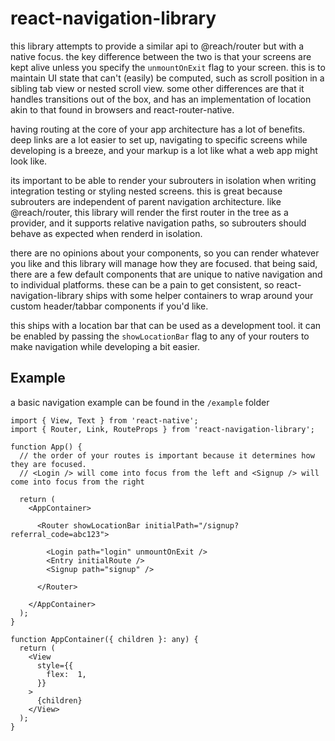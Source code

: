 # react-navigation-library

this library attempts to provide a similar api to @reach/router but with a native focus. the key difference between the two is that your screens are kept alive unless you specify the `unmountOnExit` flag to your screen. this is to maintain UI state that can't (easily) be computed, such as scroll position in a sibling tab view or nested scroll view. some other differences are that it handles transitions out of the box, and has an implementation of location akin to that found in browsers and react-router-native.

having routing at the core of your app architecture has a lot of benefits. deep links are a lot easier to set up, navigating to specific screens while developing is a breeze, and your markup is a lot like what a web app might look like.

its important to be able to render your subrouters in isolation when writing integration testing or styling nested screens. this is great because subrouters are independent of parent navigation architecture. like @reach/router, this library will render the first router in the tree as a provider, and it supports relative navigation paths, so subrouters should behave as expected when renderd in isolation.

there are no opinions about your components, so you can render whatever you like and this library will manage how they are focused. that being said, there are a few default components that are unique to native navigation and to individual platforms. these can be a pain to get consistent, so react-navigation-library ships with some helper containers to wrap around your custom header/tabbar components if you'd like.

this ships with a location bar that can be used as a development tool. it can be enabled by passing the `showLocationBar` flag to any of your routers to make navigation while developing a bit easier.

## Example

a basic navigation example can be found in the `/example` folder

```
import { View, Text } from 'react-native';
import { Router, Link, RouteProps } from 'react-navigation-library';

function App() {
  // the order of your routes is important because it determines how they are focused.
  // <Login /> will come into focus from the left and <Signup /> will come into focus from the right

  return (
    <AppContainer>

      <Router showLocationBar initialPath="/signup?referral_code=abc123">

        <Login path="login" unmountOnExit />
        <Entry initialRoute />
        <Signup path="signup" />

      </Router>

    </AppContainer>
  );
}

function AppContainer({ children }: any) {
  return (
    <View
      style={{
        flex:  1,
      }}
    >
      {children}
    </View>
  );
}
```
